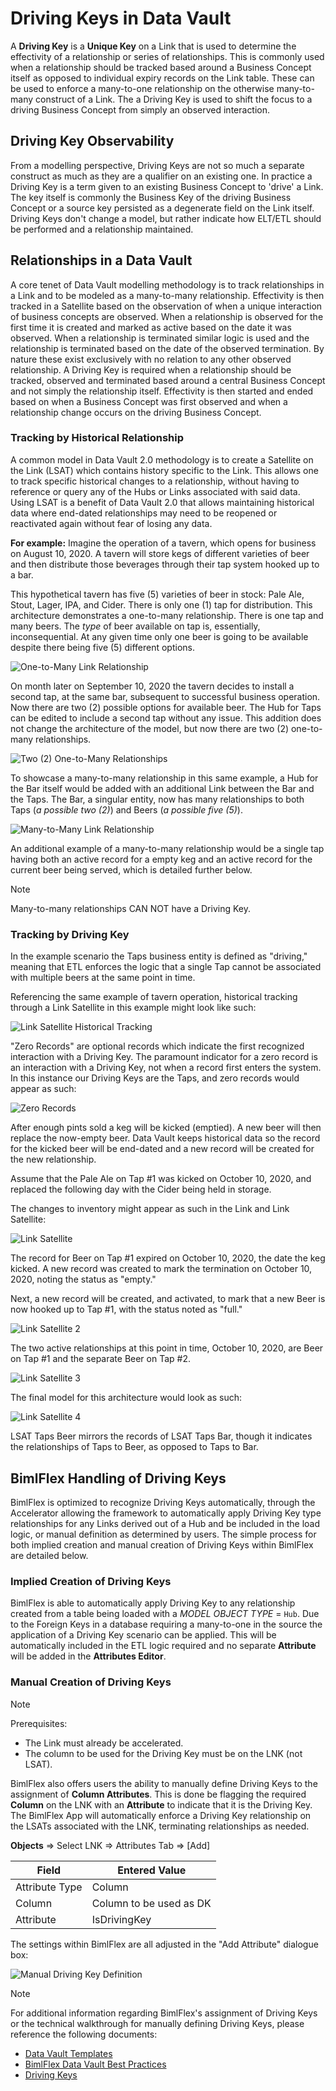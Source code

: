 # Driving Keys in Data Vault

A **Driving Key** is a **Unique Key** on a Link that is used to determine the effectivity of a relationship or series of relationships.
This is commonly used when a relationship should be tracked based around a Business Concept itself as opposed to individual expiry records on the Link table.
These can be used to enforce a many-to-one relationship on the otherwise many-to-many construct of a Link.
The a Driving Key is used to shift the focus to a driving Business Concept from simply an observed interaction.

## Driving Key Observability

From a modelling perspective, Driving Keys are not so much a separate construct as much as they are a qualifier on an existing one.
In practice a Driving Key is a term given to an existing Business Concept to 'drive' a Link.
The key itself is commonly the Business Key of the driving Business Concept or a source key persisted as a degenerate field on the Link itself.
Driving Keys don't change a model, but rather indicate how ELT/ETL should be performed and a relationship maintained.

## Relationships in a Data Vault

A core tenet of Data Vault modelling methodology is to track relationships in a Link and to be modeled as a many-to-many relationship.
Effectivity is then tracked in a Satellite based on the observation of when a unique interaction of business concepts are observed.
When a relationship is observed for the first time it is created and marked as active based on the date it was observed.
When a relationship is terminated similar logic is used and the relationship is terminated based on the date of the observed termination.
By nature these exist exclusively with no relation to any other observed relationship.
A Driving Key is required when a relationship should be tracked, observed and terminated based around a central Business Concept and not simply the relationship itself.
Effectivity is then started and ended based on when a Business Concept was first observed and when a relationship change occurs on the driving Business Concept.

### Tracking by Historical Relationship

A common model in Data Vault 2.0 methodology is to create a Satellite on the Link (LSAT) which contains history specific to the Link.
This allows one to track specific historical changes to a relationship, without having to reference or query any of the Hubs or Links associated with said data.
Using LSAT is a benefit of Data Vault 2.0 that allows maintaining historical data where end-dated relationships may need to be reopened or reactivated again without fear of losing any data.

**For example:** Imagine the operation of a tavern, which opens for business on August 10, 2020.
A tavern will store kegs of different varieties of beer and then distribute those beverages through their tap system hooked up to a bar.

This hypothetical tavern has five (5) varieties of beer in stock: Pale Ale, Stout, Lager, IPA, and Cider.
There is only one (1) tap for distribution.
This architecture demonstrates a one-to-many relationship.
There is one tap and many beers.
The *type* of beer available on tap is, essentially, inconsequential.
At any given time only one beer is going to be available despite there being five (5) different options.

![One-to-Many Link Relationship](/bimlflex/concepts/images/beer-link-one-to-many.png "One to Many Link Relationship")

On month later on September 10, 2020 the tavern decides to install a second tap, at the same bar, subsequent to successful business operation.
Now there are two (2) possible options for available beer.
The Hub for Taps can be edited to include a second tap without any issue.
This addition does not change the architecture of the model, but now there are two (2) one-to-many relationships.

![Two (2) One-to-Many Relationships](/bimlflex/concepts/images/beer-link-one-to-many-2.0.png "Two (2) One-to-Many Link Relationships")

To showcase a many-to-many relationship in this same example, a Hub for the Bar itself would be added with an additional Link between the Bar and the Taps.
The Bar, a singular entity, now has many relationships to both Taps (*a possible two (2)*) and Beers (*a possible five (5)*).

![Many-to-Many Link Relationship](/bimlflex/concepts/images/many-to-many-link-relationship-1.png "Many-to-Many Link Relationship")

An additional example of a many-to-many relationship would be a single tap having both an active record for a empty keg and an active record for the current beer being served, which is detailed further below.

>[!NOTE]
> Many-to-many relationships CAN NOT have a Driving Key.

### Tracking by Driving Key

In the example scenario the Taps business entity is defined as "driving," meaning that ETL enforces the logic that a single Tap cannot be associated with multiple beers at the same point in time.

Referencing the same example of tavern operation, historical tracking through a Link Satellite in this example might look like such:

![Link Satellite Historical Tracking](/bimlflex/concepts/images/historical-tracking-lsat.png "Link Satellite Historical Tracking")

"Zero Records" are optional records which indicate the first recognized interaction with a Driving Key. The paramount indicator for a zero record is an interaction with a Driving Key, not when a record first enters the system. In this instance our Driving Keys are the Taps, and zero records would appear as such:

![Zero Records](/bimlflex/concepts/images/zero-records-last.png "Zero Records")

After enough pints sold a keg will be kicked (emptied).
A new beer will then replace the now-empty beer.
Data Vault keeps historical data so the record for the kicked beer will be end-dated and a new record will be created for the new relationship.

Assume that the Pale Ale on Tap #1 was kicked on October 10, 2020, and replaced the following day with the Cider being held in storage.

The changes to inventory might appear as such in the Link and Link Satellite:

![Link Satellite](/bimlflex/concepts/images/link-sat-01.png "Link Satellite")

The record for Beer on Tap #1 expired on October 10, 2020, the date the keg kicked.
A new record was created to mark the termination on October 10, 2020, noting the status as "empty."

Next, a new record will be created, and activated, to mark that a new Beer is now hooked up to Tap #1, with the status noted as "full."

![Link Satellite 2](/bimlflex/concepts/images/link-sat-02.png "Link Satellite 2")

The two active relationships at this point in time, October 10, 2020, are Beer on Tap #1 and the separate Beer on Tap #2.

![Link Satellite 3](/bimlflex/concepts/images/link-sat-03.png "Link Satellite 3")

The final model for this architecture would look as such:

![Link Satellite 4](/bimlflex/concepts/images/link-sat-04.png "Link Satellite 4")

LSAT Taps Beer mirrors the records of LSAT Taps Bar, though it indicates the relationships of Taps to Beer, as opposed to Taps to Bar.

## BimlFlex Handling of Driving Keys

BimlFlex is optimized to recognize Driving Keys automatically, through the Accelerator allowing the framework to automatically apply Driving Key type relationships for any Links derived out of a Hub and be included in the load logic, or manual definition as determined by users.
The simple process for both implied creation and manual creation of Driving Keys within BimlFlex are detailed below.

### Implied Creation of Driving Keys

<!-- TODO: Show screens of the Object table set appropriately and of the columns tab showing a relationship that will have a DK.  -->

BimlFlex is able to automatically apply Driving Key to any relationship created from a table being loaded with a *MODEL OBJECT TYPE* = `Hub`.
Due to the Foreign Keys in a database requiring a many-to-one in the source the application of a Driving Key scenario can be applied.
This will be automatically included in the ETL logic required and no separate **Attribute** will be added in the **Attributes Editor**.

### Manual Creation of Driving Keys

> [!NOTE]
> Prerequisites:
>
> - The Link must already be accelerated.
> - The column to be used for the Driving Key must be on the LNK (not LSAT).

BimlFlex also offers users the ability to manually define Driving Keys to the assignment of **Column Attributes**.
This is done be flagging the required **Column** on the LNK with an **Attribute** to indicate that it is the Driving Key.
The BimlFlex App will automatically enforce a Driving Key relationship on the LSATs associated with the LNK, terminating relationships as needed.

**Objects** => Select LNK => Attributes Tab => [Add]

| Field          | Entered Value           |
| -------------- | ----------------------- |
| Attribute Type | Column                  |
| Column         | Column to be used as DK |
| Attribute      | IsDrivingKey            |

The settings within BimlFlex are all adjusted in the "Add Attribute" dialogue box:

![Manual Driving Key Definition](/bimlflex/concepts/images/object-field-dk.png "Manual Driving Key Definition")

> [!NOTE]
> For additional information regarding BimlFlex's assignment of Driving Keys or the technical walkthrough for manually defining Driving Keys, please reference the following documents:
>
> - [Data Vault Templates](xref:data-vault-templates)
> - [BimlFlex Data Vault Best Practices](xref:data-vault-standards)
> - [Driving Keys](xref:driving-keys)